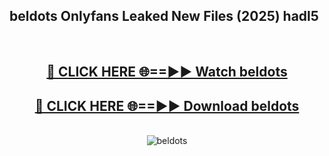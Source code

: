 <h2>beldots Onlyfans Leaked New Files (2025) hadl5</h2>
<br>
<div align="center">
<h2><a href="https://mediafiles.top/beldots&ref=git" rel="nofollow">🔴 CLICK HERE 🌐==►► Watch beldots</a></h2>
<h2><a href="https://mediafiles.top/beldots&ref=git" rel="nofollow">🔴 CLICK HERE 🌐==►► Download beldots</a></h2>
<br>
<a href="https://mediafiles.top/beldots&ref=git" rel="nofollow" data-target="animated-image.originalLink"><img src="https://i.ibb.co.com/xMMVF88/686577567.gif" alt="beldots" style="max-width: 100%; display: inline-block;" data-target="animated-image.originalImage"></a>
</div>
<br>
<br>